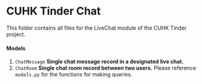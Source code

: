 # CUHK Tinder Chat
This folder contains all files for the LiveChat module of the CUHK Tinder project.

#### Models
1. `ChatMessage` **Single chat message record in a designated live chat.**
2. `ChatRoom` **Single chat room record between two users.**
Please reference `models.py` for the functions for making queries.
